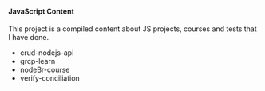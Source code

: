 #### JavaScript Content

This project is a compiled content about JS projects, courses and tests that I have done.

- crud-nodejs-api
- grcp-learn
- nodeBr-course
- verify-conciliation
